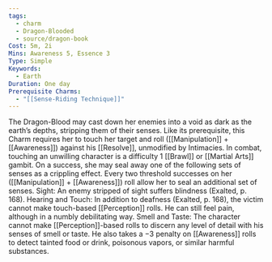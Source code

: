 ```yaml
---
tags:
  - charm
  - Dragon-Blooded
  - source/dragon-book
Cost: 5m, 2i
Mins: Awareness 5, Essence 3
Type: Simple
Keywords:
  - Earth
Duration: One day
Prerequisite Charms:
  - "[[Sense-Riding Technique]]"
---
```

The Dragon-Blood may cast down her enemies into a void as dark as the earth’s depths, stripping them of their senses. Like its prerequisite, this Charm requires her to touch her target and roll ([[Manipulation]] + [[Awareness]]) against his [[Resolve]], unmodified by Intimacies. In combat, touching an unwilling character is a difficulty 1 [[Brawl]] or [[Martial Arts]] gambit. On a success, she may seal away one of the following sets of senses as a crippling effect. Every two threshold successes on her ([[Manipulation]] + [[Awareness]]) roll allow her to seal an additional set of senses. Sight: An enemy stripped of sight suffers blindness (Exalted, p. 168). Hearing and Touch: In addition to deafness (Exalted, p. 168), the victim cannot make touch-based [[Perception]] rolls. He can still feel pain, although in a numbly debilitating way. Smell and Taste: The character cannot make [[Perception]]-based rolls to discern any level of detail with his senses of smell or taste. He also takes a −3 penalty on [[Awareness]] rolls to detect tainted food or drink, poisonous vapors, or similar harmful substances.